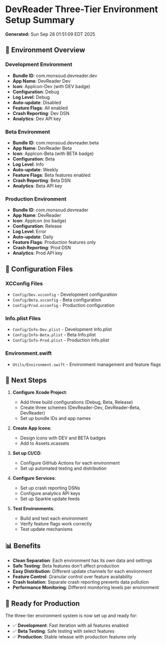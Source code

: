 # DevReader Three-Tier Environment Setup Summary

**Generated:** Sun Sep 28 01:51:09 EDT 2025

## 🎯 Environment Overview

### Development Environment
- **Bundle ID**: com.monsoud.devreader.dev
- **App Name**: DevReader Dev
- **Icon**: AppIcon-Dev (with DEV badge)
- **Configuration**: Debug
- **Log Level**: Debug
- **Auto-update**: Disabled
- **Feature Flags**: All enabled
- **Crash Reporting**: Dev DSN
- **Analytics**: Dev API key

### Beta Environment
- **Bundle ID**: com.monsoud.devreader.beta
- **App Name**: DevReader Beta
- **Icon**: AppIcon-Beta (with BETA badge)
- **Configuration**: Beta
- **Log Level**: Info
- **Auto-update**: Weekly
- **Feature Flags**: Beta features enabled
- **Crash Reporting**: Beta DSN
- **Analytics**: Beta API key

### Production Environment
- **Bundle ID**: com.monsoud.devreader
- **App Name**: DevReader
- **Icon**: AppIcon (no badge)
- **Configuration**: Release
- **Log Level**: Error
- **Auto-update**: Daily
- **Feature Flags**: Production features only
- **Crash Reporting**: Prod DSN
- **Analytics**: Prod API key

## 🔧 Configuration Files

### XCConfig Files
- `Config/Dev.xcconfig` - Development configuration
- `Config/Beta.xcconfig` - Beta configuration
- `Config/Prod.xcconfig` - Production configuration

### Info.plist Files
- `Config/Info-Dev.plist` - Development Info.plist
- `Config/Info-Beta.plist` - Beta Info.plist
- `Config/Info-Prod.plist` - Production Info.plist

### Environment.swift
- `Utils/Environment.swift` - Environment management and feature flags

## 🚀 Next Steps

1. **Configure Xcode Project**:
   - Add three build configurations (Debug, Beta, Release)
   - Create three schemes (DevReader-Dev, DevReader-Beta, DevReader)
   - Set up bundle IDs and app names

2. **Create App Icons**:
   - Design icons with DEV and BETA badges
   - Add to Assets.xcassets

3. **Set up CI/CD**:
   - Configure GitHub Actions for each environment
   - Set up automated testing and distribution

4. **Configure Services**:
   - Set up crash reporting DSNs
   - Configure analytics API keys
   - Set up Sparkle update feeds

5. **Test Environments**:
   - Build and test each environment
   - Verify feature flags work correctly
   - Test update mechanisms

## 📊 Benefits

- **Clean Separation**: Each environment has its own data and settings
- **Safe Testing**: Beta features don't affect production
- **Easy Distribution**: Different update channels for each environment
- **Feature Control**: Granular control over feature availability
- **Crash Isolation**: Separate crash reporting prevents data pollution
- **Performance Monitoring**: Different monitoring levels per environment

## 🎉 Ready for Production

The three-tier environment system is now set up and ready for:
- ✅ **Development**: Fast iteration with all features enabled
- ✅ **Beta Testing**: Safe testing with select features
- ✅ **Production**: Stable release with production features only

